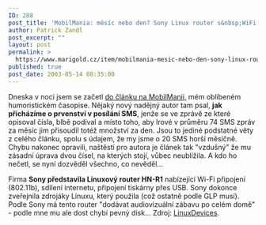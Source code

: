 ```yaml
---
ID: 288
post_title: 'MobilMania: měsíc nebo den? Sony Linux router s&nbsp;WiFi'
author: Patrick Zandl
post_excerpt: ""
layout: post
permalink: >
  https://www.marigold.cz/item/mobilmania-mesic-nebo-den-sony-linux-router-s-wifi
published: true
post_date: 2003-05-14 08:35:00
---
```

<P>Dneska v noci jsem se začetl <A href="http://www.mobilmania.cz/Zpravy/Ar.asp?ARI=104695&amp;CAI=2140" target=_blank>do článku na MobilManii,</A> mém oblíbeném humoristickém časopise. Nějaký nový nadějný autor tam psal, <STRONG>jak přicházíme o prvenství v posílání SMS</STRONG>, jenže se ve zprávě ze které opisoval čísla, blbě podíval a místo toho, aby Irové v průměru 74 SMS zpráv za měsíc jim přisoudil totéž množství za den. Jsou to jediné podstatné věty z celého článku, spolu s údajem, že my jsme o 20 SMS horší měsíčně. Chybu nakonec opravili, naštěstí pro autora je článek tak "vzdušný" že mu zásadní úprava dvou čísel, na kterých stojí, vůbec neublížila. A kdo ho nečetl, se nyní dozvěděl všechno, co nevěděl...&#160;</P>
<P>Firma <STRONG>Sony představila Linuxový router HN-R1</STRONG> nabízející Wi-Fi připojení (802.11b), sdílení internetu, připojení tiskárny přes USB. Sony dokonce zveřejnila zdrojáky Linuxu, který použila (což ostatně podle GLP musí). Podle Sony má tento router "dodávat audiovizuální zábavu po celém domě" - podle mne mu ale dost chybí pevný disk... Zdroj: <A href="http://www.linuxdevices.com/articles/AT2971372057.html" target=_blank>LinuxDevices</A>.</P>